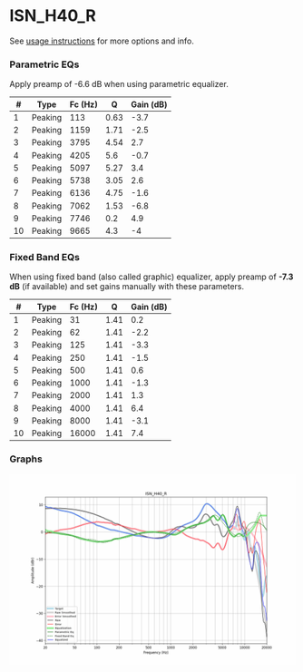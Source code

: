 # ISN_H40_R
See [usage instructions](https://github.com/jaakkopasanen/AutoEq#usage) for more options and info.

### Parametric EQs
Apply preamp of -6.6 dB when using parametric equalizer.

|   # | Type    |   Fc (Hz) |    Q |   Gain (dB) |
|-----|---------|-----------|------|-------------|
|   1 | Peaking |       113 | 0.63 |        -3.7 |
|   2 | Peaking |      1159 | 1.71 |        -2.5 |
|   3 | Peaking |      3795 | 4.54 |         2.7 |
|   4 | Peaking |      4205 | 5.6  |        -0.7 |
|   5 | Peaking |      5097 | 5.27 |         3.4 |
|   6 | Peaking |      5738 | 3.05 |         2.6 |
|   7 | Peaking |      6136 | 4.75 |        -1.6 |
|   8 | Peaking |      7062 | 1.53 |        -6.8 |
|   9 | Peaking |      7746 | 0.2  |         4.9 |
|  10 | Peaking |      9665 | 4.3  |        -4   |

### Fixed Band EQs
When using fixed band (also called graphic) equalizer, apply preamp of **-7.3 dB** (if available) and set gains manually with these parameters.

|   # | Type    |   Fc (Hz) |    Q |   Gain (dB) |
|-----|---------|-----------|------|-------------|
|   1 | Peaking |        31 | 1.41 |         0.2 |
|   2 | Peaking |        62 | 1.41 |        -2.2 |
|   3 | Peaking |       125 | 1.41 |        -3.3 |
|   4 | Peaking |       250 | 1.41 |        -1.5 |
|   5 | Peaking |       500 | 1.41 |         0.6 |
|   6 | Peaking |      1000 | 1.41 |        -1.3 |
|   7 | Peaking |      2000 | 1.41 |         1.3 |
|   8 | Peaking |      4000 | 1.41 |         6.4 |
|   9 | Peaking |      8000 | 1.41 |        -3.1 |
|  10 | Peaking |     16000 | 1.41 |         7.4 |

### Graphs
![](./ISN_H40_R.png)
